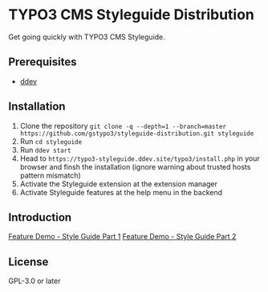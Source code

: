 # TYPO3 CMS Styleguide Distribution

Get going quickly with TYPO3 CMS Styleguide.

## Prerequisites

* [ddev](https://ddev.readthedocs.io/en/stable/#installation)

## Installation

1. Clone the repository `git clone -q --depth=1 --branch=master https://github.com/gstypo3/styleguide-distribution.git styleguide`
1. Run `cd styleguide`
1. Run `ddev start`
1. Head to `https://typo3-styleguide.ddev.site/typo3/install.php` in your browser and finsh the installation (ignore warning about trusted hosts pattern mismatch)
1. Activate the Styleguide extension at the extension manager
1. Activate Styleguide features at the help menu in the backend

## Introduction

[Feature Demo - Style Guide Part 1](https://youtu.be/AeG0s54MHGE)
[Feature Demo - Style Guide Part 2](https://youtu.be/OG6YZwlHEjU)

## License

GPL-3.0 or later
